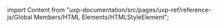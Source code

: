 
import Content from "uxp-documentation/src/pages/uxp-ref/reference-js/Global Members/HTML Elements/HTMLStyleElement";

<Content query="product=photoshop"/>
